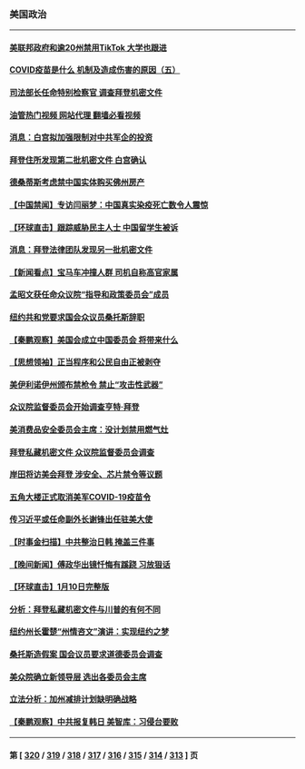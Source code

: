 ### 美国政治
---
#### [美联邦政府和逾20州禁用TikTok 大学也跟进](../../pages/ncid1078159/n13905641.md?01130845) 
#### [COVID疫苗是什么 机制及造成伤害的原因（五）](../../pages/ncid1078159/n13905730.md?01130845) 
#### [司法部长任命特别检察官 调查拜登机密文件](../../pages/ncid1078159/n13905692.md?01130845) 
#### [油管热门视频 网站代理 翻墙必看视频](http://138.2.39.72:81/youtube.html?epic-marker?01130845)
#### [消息：白宫拟加强限制对中共军企的投资](../../pages/ncid1078159/n13905666.md?01130845) 
#### [拜登住所发现第二批机密文件 白宫确认](../../pages/ncid1078159/n13905644.md?01130845) 
#### [德桑蒂斯考虑禁中国实体购买佛州房产](../../pages/ncid1078159/n13905311.md?01130845) 
#### [【中国禁闻】专访闫丽梦：中国真实染疫死亡数令人震惊](../../pages/ncid1078159/n13904954.md?01130845) 
#### [【环球直击】跟踪威胁民主人士 中国留学生被诉](../../pages/ncid1078159/n13904949.md?01130845) 
#### [消息：拜登法律团队发现另一批机密文件](../../pages/ncid1078159/n13905234.md?01130845) 
#### [【新闻看点】宝马车冲撞人群 司机自称高官家属](../../pages/ncid1078159/n13904967.md?01130845) 
#### [孟昭文获任命众议院“指导和政策委员会”成员](../../pages/ncid1078159/n13905115.md?01130845) 
#### [纽约共和党要求国会众议员桑托斯辞职](../../pages/ncid1078159/n13905142.md?01130845) 
#### [【秦鹏观察】美国会成立中国委员会 将带来什么](../../pages/ncid1078159/n13904962.md?01130845) 
#### [【思想领袖】正当程序和公民自由正被剥夺](../../pages/ncid1078159/n13878046.md?01130845) 
#### [美伊利诺伊州颁布禁枪令 禁止“攻击性武器”](../../pages/ncid1078159/n13904908.md?01130845) 
#### [众议院监督委员会开始调查亨特‧拜登](../../pages/ncid1078159/n13904829.md?01130845) 
#### [美消费品安全委员会主席：没计划禁用燃气灶](../../pages/ncid1078159/n13904805.md?01130845) 
#### [拜登私藏机密文件 众议院监督委员会调查](../../pages/ncid1078159/n13904136.md?01130845) 
#### [岸田将访美会拜登 涉安全、芯片禁令等议题](../../pages/ncid1078159/n13904786.md?01130845) 
#### [五角大楼正式取消美军COVID-19疫苗令](../../pages/ncid1078159/n13904139.md?01130845) 
#### [传习近平或任命副外长谢锋出任驻美大使](../../pages/ncid1078159/n13904776.md?01130845) 
#### [【时事金扫描】中共整治日韩 掩盖三件事](../../pages/ncid1078159/n13904725.md?01130845) 
#### [【晚间新闻】傅政华出镜忏悔有蹊跷 习放狠话](../../pages/ncid1078159/n13904369.md?01130845) 
#### [【环球直击】1月10日完整版](../../pages/ncid1078159/n13904057.md?01130845) 
#### [分析：拜登私藏机密文件与川普的有何不同](../../pages/ncid1078159/n13904222.md?01130845) 
#### [纽约州长霍楚“州情咨文”演讲：实现纽约之梦](../../pages/ncid1078159/n13904296.md?01130845) 
#### [桑托斯造假案 国会议员要求道德委员会调查](../../pages/ncid1078159/n13904277.md?01130845) 
#### [美众院确立新领导层 选出各委员会主席](../../pages/ncid1078159/n13904090.md?01130845) 
#### [立法分析：加州减排计划缺明确战略](../../pages/ncid1078159/n13904176.md?01130845) 
#### [【秦鹏观察】中共报复韩日 美智库：习侵台要败](../../pages/ncid1078159/n13904080.md?01130845) 

---
#### 第 [ [320](./320.md?01130845) / [319](./319.md?01130845) / [318](./318.md?01130845) / [317](./317.md?01130845) / [316](./316.md?01130845) / [315](./315.md?01130845) / [314](./314.md?01130845) / [313](./313.md?01130845) ] 页
